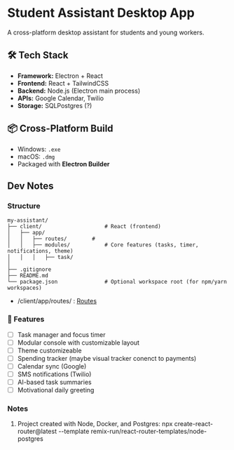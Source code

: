 # Student Assistant Desktop App

A cross-platform desktop assistant for students and young workers.

## 🛠️ Tech Stack
- **Framework:** Electron + React
- **Frontend:** React + TailwindCSS
- **Backend:** Node.js (Electron main process)
- **APIs:** Google Calendar, Twilio
- **Storage:** SQLPostgres (?)

## 📦 Cross-Platform Build
- Windows: `.exe`
- macOS: `.dmg`
- Packaged with **Electron Builder**

## Dev Notes

### Structure
```
my-assistant/
├── client/                    # React (frontend)
│   ├── app/
│   │   ├── routes/        # 
│   │   ├── modules/           # Core features (tasks, timer, notifications, theme)
│   │   │   ├── task/
│
├── .gitignore
├── README.md
└── package.json               # Optional workspace root (for npm/yarn workspaces)

```
- /client/app/routes/ : [Routes](https://reactrouter.com/start/framework/routing)


### 🧩 Features
- [ ] Task manager and focus timer
- [ ] Modular console with customizable layout
- [ ] Theme customizeable
- [ ] Spending tracker (maybe visual tracker conenct to payments)
- [ ] Calendar sync (Google)
- [ ] SMS notifications (Twilio)
- [ ] AI-based task summaries
- [ ] Motivational daily greeting

### Notes

1. Project created with Node, Docker, and Postgres: npx create-react-router@latest --template remix-run/react-router-templates/node-postgres

